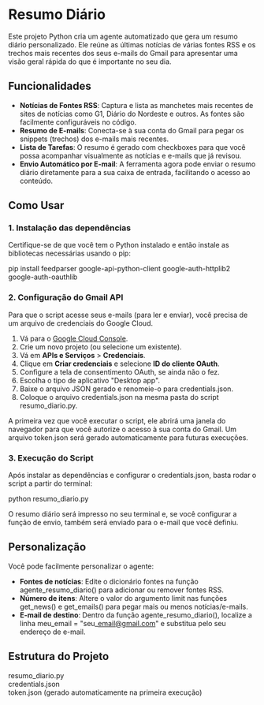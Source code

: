 # **Resumo Diário**

Este projeto Python cria um agente automatizado que gera um resumo diário personalizado. Ele reúne as últimas notícias de várias fontes RSS e os trechos mais recentes dos seus e-mails do Gmail para apresentar uma visão geral rápida do que é importante no seu dia.

## **Funcionalidades**

* **Notícias de Fontes RSS**: Captura e lista as manchetes mais recentes de sites de notícias como G1, Diário do Nordeste e outros. As fontes são facilmente configuráveis no código.  
* **Resumo de E-mails**: Conecta-se à sua conta do Gmail para pegar os snippets (trechos) dos e-mails mais recentes.  
* **Lista de Tarefas**: O resumo é gerado com checkboxes para que você possa acompanhar visualmente as notícias e e-mails que já revisou.  
* **Envio Automático por E-mail**: A ferramenta agora pode enviar o resumo diário diretamente para a sua caixa de entrada, facilitando o acesso ao conteúdo.

## **Como Usar**

### **1\. Instalação das dependências**

Certifique-se de que você tem o Python instalado e então instale as bibliotecas necessárias usando o pip:

pip install feedparser google-api-python-client google-auth-httplib2 google-auth-oauthlib

### **2\. Configuração do Gmail API**

Para que o script acesse seus e-mails (para ler e enviar), você precisa de um arquivo de credenciais do Google Cloud.

1. Vá para o [Google Cloud Console](https://console.cloud.google.com/).  
2. Crie um novo projeto (ou selecione um existente).  
3. Vá em **APIs e Serviços** \> **Credenciais**.  
4. Clique em **Criar credenciais** e selecione **ID do cliente OAuth**.  
5. Configure a tela de consentimento OAuth, se ainda não o fez.  
6. Escolha o tipo de aplicativo "Desktop app".  
7. Baixe o arquivo JSON gerado e renomeie-o para credentials.json.  
8. Coloque o arquivo credentials.json na mesma pasta do script resumo\_diario.py.

A primeira vez que você executar o script, ele abrirá uma janela do navegador para que você autorize o acesso à sua conta do Gmail. Um arquivo token.json será gerado automaticamente para futuras execuções.

### **3\. Execução do Script**

Após instalar as dependências e configurar o credentials.json, basta rodar o script a partir do terminal:

python resumo\_diario.py

O resumo diário será impresso no seu terminal e, se você configurar a função de envio, também será enviado para o e-mail que você definiu.

## **Personalização**

Você pode facilmente personalizar o agente:

* **Fontes de notícias**: Edite o dicionário fontes na função agente\_resumo\_diario() para adicionar ou remover fontes RSS.  
* **Número de itens**: Altere o valor do argumento limit nas funções get\_news() e get\_emails() para pegar mais ou menos notícias/e-mails.  
* **E-mail de destino**: Dentro da função agente\_resumo\_diario(), localize a linha meu\_email \= "seu\_email@gmail.com" e substitua pelo seu endereço de e-mail.

## **Estrutura do Projeto**

resumo\_diario.py  
credentials.json  
token.json (gerado automaticamente na primeira execução)  
